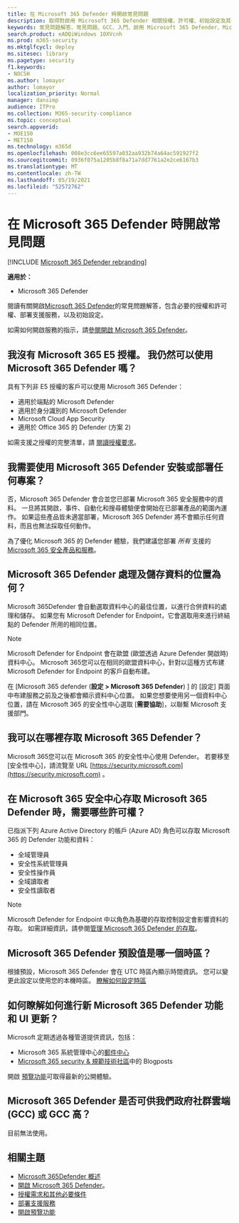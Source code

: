 ```yaml
---
title: 在 Microsoft 365 Defender 時開啟常見問題
description: 取得對啟用 Microsoft 365 Defender 相關授權、許可權、初始設定及其他產品及服務的最常見問題的答案。
keywords: 常見問題解答、常見問題、GCC、入門、啟用 Microsoft 365 Defender、Microsoft 365 defender、M365、security、data location、必要許可權、授權資格、設定頁面
search.product: eADQiWindows 10XVcnh
ms.prod: m365-security
ms.mktglfcycl: deploy
ms.sitesec: library
ms.pagetype: security
f1.keywords:
- NOCSH
ms.author: lomayor
author: lomayor
localization_priority: Normal
manager: dansimp
audience: ITPro
ms.collection: M365-security-compliance
ms.topic: conceptual
search.appverid:
- MOE150
- MET150
ms.technology: m365d
ms.openlocfilehash: 008e3cc6ee65597a032aa932b74a64ac591927f2
ms.sourcegitcommit: 0936f075a1205b8f8a71a7dd7761a2e2ce6167b3
ms.translationtype: MT
ms.contentlocale: zh-TW
ms.lasthandoff: 05/19/2021
ms.locfileid: "52572762"
---
```

# <a name="frequently-asked-questions-when-turning-on-microsoft-365-defender"></a>在 Microsoft 365 Defender 時開啟常見問題

[!INCLUDE [Microsoft 365 Defender rebranding](../includes/microsoft-defender.md)]


**適用於：**
- Microsoft 365 Defender

閱讀有關開啟[Microsoft 365 Defender](microsoft-365-defender.md)的常見問題解答，包含必要的授權和許可權、部署支援服務，以及初始設定。

如需如何開啟服務的指示，請[參閱開啟 Microsoft 365 Defender](m365d-enable.md)。

## <a name="i-dont-have-a-microsoft-365-e5-license-can-i-still-use-microsoft-365-defender"></a>我沒有 Microsoft 365 E5 授權。 我仍然可以使用 Microsoft 365 Defender 嗎？

具有下列非 E5 授權的客戶可以使用 Microsoft 365 Defender：

- 適用於端點的 Microsoft Defender
- 適用於身分識別的 Microsoft Defender
- Microsoft Cloud App Security
- 適用於 Office 365 的 Defender (方案 2)
 
如需支援之授權的完整清單，請 [閱讀授權要求](prerequisites.md#licensing-requirements)。

## <a name="do-i-need-to-install-or-deploy-anything-to-start-using-microsoft-365-defender"></a>我需要使用 Microsoft 365 Defender 安裝或部署任何專案？

否，Microsoft 365 Defender 會合並您已部署 Microsoft 365 安全服務中的資料。 一旦將其開啟，事件、自動化和搜尋體驗便會開始在已部署產品的範圍內運作。 如果這些產品皆未適當部署，Microsoft 365 Defender 將不會顯示任何資料，而且也無法採取任何動作。

為了優化 Microsoft 365 的 Defender 體驗，我們建議您部署 *所有* 支援的 [Microsoft 365 安全產品和服務](deploy-supported-services.md)。

## <a name="where-does-microsoft-365-defender-process-and-store-my-data"></a>Microsoft 365 Defender 處理及儲存資料的位置為何？
Microsoft 365Defender 會自動選取資料中心的最佳位置，以進行合併資料的處理和儲存。 如果您有 Microsoft Defender for Endpoint，它會選取用來進行終結點的 Defender 所用的相同位置。

>[!NOTE]
>Microsoft Defender for Endpoint 會在歐盟 (歐盟透過 Azure Defender 開啟時) 資料中心。 Microsoft 365您可以在相同的歐盟資料中心，針對以這種方式布建 Microsoft Defender for Endpoint 的客戶自動布建。 

在 [Microsoft 365 defender (**設定 > Microsoft 365 Defender**) ] 的 [設定] 頁面中布建服務之前及之後都會顯示資料中心位置。 如果您想要使用另一個資料中心位置，請在 Microsoft 365 的安全性中心選取 [**需要協助**]，以聯繫 Microsoft 支援部門。

## <a name="where-can-i-access-microsoft-365-defender"></a>我可以在哪裡存取 Microsoft 365 Defender？

Microsoft 365您可以在 Microsoft 365 的安全性中心使用 Defender。 若要移至 [安全性中心]，請流覽至 URL [https://security.microsoft.com](https://security.microsoft.com) 。

##  <a name="what-permissions-do-i-need-to-access-microsoft-365-defender-in-microsoft-365-security-center"></a>在 Microsoft 365 安全中心存取 Microsoft 365 Defender 時，需要哪些許可權？

已指派下列 Azure Active Directory 的帳戶 (Azure AD) 角色可以存取 Microsoft 365 的 Defender 功能和資料：

- 全域管理員
- 安全性系統管理員
- 安全性操作員
- 全域讀取者
- 安全性讀取者

>[!NOTE]
>Microsoft Defender for Endpoint 中以角色為基礎的存取控制設定會影響資料的存取。 如需詳細資訊，請參閱[管理 Microsoft 365 Defender 的存取](m365d-permissions.md)。

## <a name="what-time-zone-does-microsoft-365-defender-default-to"></a>Microsoft 365 Defender 預設值是哪一個時區？
根據預設，Microsoft 365 Defender 會在 UTC 時區內顯示時間資訊。 您可以變更此設定以使用您的本機時區。 [瞭解如何設定時區](m365d-time-zone.md)

## <a name="how-can-i-learn-about-new-microsoft-365-defender-feature-and-ui-updates"></a>如何瞭解如何進行新 Microsoft 365 Defender 功能和 UI 更新？

Microsoft 定期透過各種管道提供資訊，包括：

- Microsoft 365 系統管理中心的[郵件中心](../../admin/manage/message-center.md)
- [Microsoft 365 security & 規範技術社區](https://techcommunity.microsoft.com/t5/security-privacy-and-compliance/bg-p/securityprivacycompliance)中的 Blogposts

開啟 [預覽功能](preview.md)可取得最新的公開體驗。

## <a name="is-microsoft-365-defender-available-for-us-government-community-cloud-gcc-or-gcc-high"></a>Microsoft 365 Defender 是否可供我們政府社群雲端 (GCC) 或 GCC 高？
目前無法使用。

## <a name="related-topics"></a>相關主題

- [Microsoft 365Defender 概述](microsoft-365-defender.md)
- [開啟 Microsoft 365 Defender](m365d-enable.md)。
- [授權需求和其他必要條件](prerequisites.md)
- [部署支援服務](deploy-supported-services.md)
- [開啟預覽功能](preview.md)
